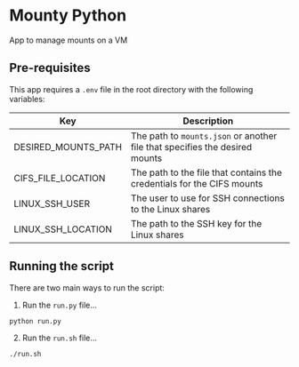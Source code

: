 # Mounty Python

App to manage mounts on a VM

## Pre-requisites

This app requires a `.env` file in the root directory with the following variables:

| Key                 | Description                                                                 |
|---------------------|-----------------------------------------------------------------------------|
| DESIRED_MOUNTS_PATH | The path to `mounts.json` or another file that specifies the desired mounts |
| CIFS_FILE_LOCATION  | The path to the file that contains the credentials for the CIFS mounts      |
| LINUX_SSH_USER      | The user to use for SSH connections to the Linux shares                     |
| LINUX_SSH_LOCATION  | The path to the SSH key for the Linux shares                                |

## Running the script

There are two main ways to run the script:

1. Run the `run.py` file...

```bash
python run.py
```

2. Run the `run.sh` file...

```bash
./run.sh
```